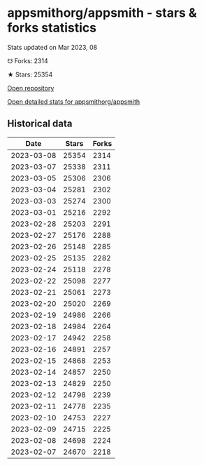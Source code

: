 # appsmithorg/appsmith - stars & forks statistics

Stats updated on Mar 2023, 08

☋ Forks: 2314

★ Stars: 25354

[Open repository](https://github.com/appsmithorg/appsmith)

[Open detailed stats for appsmithorg/appsmith](https://reviewgithub.com/rep/appsmithorg/appsmith)

## Historical data
| Date | Stars | Forks |
|------|-------|-------|
| 2023-03-08 | 25354 | 2314 | 
| 2023-03-07 | 25338 | 2311 | 
| 2023-03-05 | 25306 | 2306 | 
| 2023-03-04 | 25281 | 2302 | 
| 2023-03-03 | 25274 | 2300 | 
| 2023-03-01 | 25216 | 2292 | 
| 2023-02-28 | 25203 | 2291 | 
| 2023-02-27 | 25176 | 2288 | 
| 2023-02-26 | 25148 | 2285 | 
| 2023-02-25 | 25135 | 2282 | 
| 2023-02-24 | 25118 | 2278 | 
| 2023-02-22 | 25098 | 2277 | 
| 2023-02-21 | 25061 | 2273 | 
| 2023-02-20 | 25020 | 2269 | 
| 2023-02-19 | 24986 | 2266 | 
| 2023-02-18 | 24984 | 2264 | 
| 2023-02-17 | 24942 | 2258 | 
| 2023-02-16 | 24891 | 2257 | 
| 2023-02-15 | 24868 | 2253 | 
| 2023-02-14 | 24857 | 2250 | 
| 2023-02-13 | 24829 | 2250 | 
| 2023-02-12 | 24798 | 2239 | 
| 2023-02-11 | 24778 | 2235 | 
| 2023-02-10 | 24753 | 2227 | 
| 2023-02-09 | 24715 | 2225 | 
| 2023-02-08 | 24698 | 2224 | 
| 2023-02-07 | 24670 | 2218 | 

